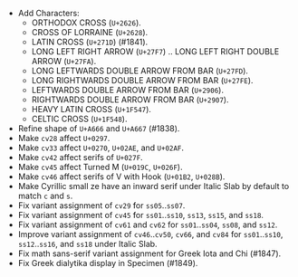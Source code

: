 * Add Characters:
  - ORTHODOX CROSS (`U+2626`).
  - CROSS OF LORRAINE (`U+2628`).
  - LATIN CROSS (`U+271D`) (#1841).
  - LONG LEFT RIGHT ARROW (`U+27F7`) .. LONG LEFT RIGHT DOUBLE ARROW (`U+27FA`).
  - LONG LEFTWARDS DOUBLE ARROW FROM BAR (`U+27FD`).
  - LONG RIGHTWARDS DOUBLE ARROW FROM BAR (`U+27FE`).
  - LEFTWARDS DOUBLE ARROW FROM BAR (`U+2906`).
  - RIGHTWARDS DOUBLE ARROW FROM BAR (`U+2907`).
  - HEAVY LATIN CROSS (`U+1F547`).
  - CELTIC CROSS (`U+1F548`).
* Refine shape of `U+A666` and `U+A667` (#1838).
* Make `cv28` affect `U+0297`.
* Make `cv33` affect `U+0270`, `U+02AE`, and `U+02AF`.
* Make `cv42` affect serifs of `U+027F`.
* Make `cv45` affect Turned M (`U+019C`, `U+026F`).
* Make `cv46` affect serifs of V with Hook (`U+01B2`, `U+028B`).
* Make Cyrillic small ze have an inward serif under Italic Slab by default to match `c` and `s`.
* Fix variant assignment of `cv29` for `ss05`..`ss07`.
* Fix variant assignment of `cv45` for `ss01`..`ss10`, `ss13`, `ss15`, and `ss18`.
* Fix variant assignment of `cv61` and `cv62` for `ss01`..`ss04`, `ss08`, and `ss12`.
* Improve variant assignment of `cv46`..`cv50`, `cv66`, and `cv84` for `ss01`..`ss10`, `ss12`..`ss16`, and `ss18` under Italic Slab.
* Fix math sans-serif variant assignment for Greek Iota and Chi (#1847).
* Fix Greek dialytika display in Specimen (#1849).
